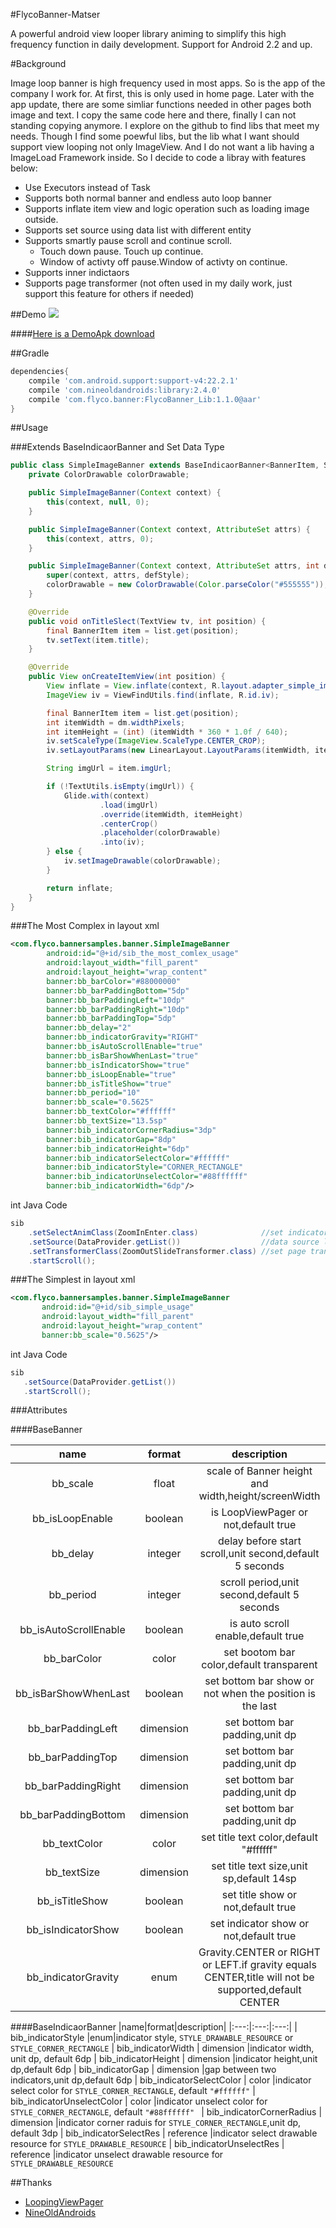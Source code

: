 #FlycoBanner-Matser

A powerful android view looper library animing to simplify this high frequency function in daily development. Support for Android 2.2 and up. 

#Background

Image loop banner is high frequency used in most apps. So is the app of the company I work for. At first, this is only used in home page. Later with the app update, there are some simliar functions needed in other pages both image and text. I copy the same code here and there, finally I can not standing copying anymore. I explore on the github to find libs that meet my needs. Though I find some poewful libs, but the lib what I want should support view looping not only ImageView. And I do not want a lib having a ImageLoad Framework inside.
So I decide to code a libray with features below:

>
* Use Executors instead of Task
* Supports both normal banner and endless auto loop banner
* Supports inflate item view and logic operation such as loading image outside.
* Supports set source using data list with different entity
* Supports smartly pause scroll and continue scroll.
  * Touch down pause. Touch up continue.
  * Window of activty off pause.Window of activty on continue.
* Supports inner indictaors
* Supports page transformer (not often used in my daily work, just support this feature for others if needed)

##Demo
![](https://github.com/H07000223/FlycoBanner_Master/blob/master/preview_FlycoBanner.gif)

####[Here is a DemoApk download](http://fir.im/7qzm)

##Gradle

```groovy
dependencies{
    compile 'com.android.support:support-v4:22.2.1'
    compile 'com.nineoldandroids:library:2.4.0'
    compile 'com.flyco.banner:FlycoBanner_Lib:1.1.0@aar'
}
```

##Usage

###Extends BaseIndicaorBanner and Set Data Type

```Java
public class SimpleImageBanner extends BaseIndicaorBanner<BannerItem, SimpleImageBanner> {
    private ColorDrawable colorDrawable;

    public SimpleImageBanner(Context context) {
        this(context, null, 0);
    }

    public SimpleImageBanner(Context context, AttributeSet attrs) {
        this(context, attrs, 0);
    }

    public SimpleImageBanner(Context context, AttributeSet attrs, int defStyle) {
        super(context, attrs, defStyle);
        colorDrawable = new ColorDrawable(Color.parseColor("#555555"));
    }

    @Override
    public void onTitleSlect(TextView tv, int position) {
        final BannerItem item = list.get(position);
        tv.setText(item.title);
    }

    @Override
    public View onCreateItemView(int position) {
        View inflate = View.inflate(context, R.layout.adapter_simple_image, null);
        ImageView iv = ViewFindUtils.find(inflate, R.id.iv);

        final BannerItem item = list.get(position);
        int itemWidth = dm.widthPixels;
        int itemHeight = (int) (itemWidth * 360 * 1.0f / 640);
        iv.setScaleType(ImageView.ScaleType.CENTER_CROP);
        iv.setLayoutParams(new LinearLayout.LayoutParams(itemWidth, itemHeight));

        String imgUrl = item.imgUrl;

        if (!TextUtils.isEmpty(imgUrl)) {
            Glide.with(context)
                    .load(imgUrl)
                    .override(itemWidth, itemHeight)
                    .centerCrop()
                    .placeholder(colorDrawable)
                    .into(iv);
        } else {
            iv.setImageDrawable(colorDrawable);
        }

        return inflate;
    }
}
```

###The Most Complex
in layout xml

``` xml
<com.flyco.bannersamples.banner.SimpleImageBanner
        android:id="@+id/sib_the_most_comlex_usage"
        android:layout_width="fill_parent"
        android:layout_height="wrap_content"
        banner:bb_barColor="#88000000"
        banner:bb_barPaddingBottom="5dp"
        banner:bb_barPaddingLeft="10dp"
        banner:bb_barPaddingRight="10dp"
        banner:bb_barPaddingTop="5dp"
        banner:bb_delay="2"
        banner:bb_indicatorGravity="RIGHT"
        banner:bb_isAutoScrollEnable="true"
        banner:bb_isBarShowWhenLast="true"
        banner:bb_isIndicatorShow="true"
        banner:bb_isLoopEnable="true"
        banner:bb_isTitleShow="true"
        banner:bb_period="10"
        banner:bb_scale="0.5625"
        banner:bb_textColor="#ffffff"
        banner:bb_textSize="13.5sp"
        banner:bib_indicatorCornerRadius="3dp"
        banner:bib_indicatorGap="8dp"
        banner:bib_indicatorHeight="6dp"
        banner:bib_indicatorSelectColor="#ffffff"
        banner:bib_indicatorStyle="CORNER_RECTANGLE"
        banner:bib_indicatorUnselectColor="#88ffffff"
        banner:bib_indicatorWidth="6dp"/>
```

int Java Code

``` Java
sib
    .setSelectAnimClass(ZoomInEnter.class)              //set indicator select anim
    .setSource(DataProvider.getList())                  //data source list
    .setTransformerClass(ZoomOutSlideTransformer.class) //set page transformer
    .startScroll();
```

###The Simplest
in layout xml

``` xml
<com.flyco.bannersamples.banner.SimpleImageBanner
       android:id="@+id/sib_simple_usage"
       android:layout_width="fill_parent"
       android:layout_height="wrap_content"
       banner:bb_scale="0.5625"/>
```

int Java Code

``` Java
sib
   .setSource(DataProvider.getList())
   .startScroll();
```

###Attributes

####BaseBanner

|name|format|description|
|:---:|:---:|:---:|
| bb_scale | float |scale of Banner height and width,height/screenWidth
| bb_isLoopEnable | boolean |is LoopViewPager or not,default true
| bb_delay | integer |delay before start scroll,unit second,default 5 seconds
| bb_period | integer |scroll period,unit second,default 5 seconds
| bb_isAutoScrollEnable | boolean |is auto scroll enable,default true
| bb_barColor | color |set bootom bar color,default transparent
| bb_isBarShowWhenLast | boolean |set bottom bar show or not when the position is the last 
| bb_barPaddingLeft | dimension |set bottom bar padding,unit dp
| bb_barPaddingTop | dimension |set bottom bar padding,unit dp
| bb_barPaddingRight | dimension |set bottom bar padding,unit dp
| bb_barPaddingBottom | dimension |set bottom bar padding,unit dp
| bb_textColor | color |set title text color,default "#ffffff" 
| bb_textSize | dimension |set title text size,unit sp,default 14sp
| bb_isTitleShow | boolean |set title show or not,default true 
| bb_isIndicatorShow | boolean |set indicator show or not,default true 
| bb_indicatorGravity |enum| Gravity.CENTER or RIGHT or LEFT.if gravity equals CENTER,title will not be supported,default CENTER

####BaseIndicaorBanner
|name|format|description|
|:---:|:---:|:---:|
| bib_indicatorStyle |enum|indicator style, `STYLE_DRAWABLE_RESOURCE` or  `STYLE_CORNER_RECTANGLE`
| bib_indicatorWidth | dimension |indicator width, unit dp, default 6dp
| bib_indicatorHeight | dimension |indicator height,unit dp,default 6dp
| bib_indicatorGap | dimension |gap between two indicators,unit dp,default 6dp
| bib_indicatorSelectColor | color |indicator select color for `STYLE_CORNER_RECTANGLE`, default `"#ffffff"`
| bib_indicatorUnselectColor | color |indicator unselect color for `STYLE_CORNER_RECTANGLE`, default `"#88ffffff" `
| bib_indicatorCornerRadius | dimension |indicator corner raduis for `STYLE_CORNER_RECTANGLE`,unit dp, default 3dp 
| bib_indicatorSelectRes | reference |indicator select drawable resource for `STYLE_DRAWABLE_RESOURCE`
| bib_indicatorUnselectRes | reference |indicator unselect drawable resource for `STYLE_DRAWABLE_RESOURCE`



##Thanks
*   [LoopingViewPager](https://github.com/imbryk/LoopingViewPager)
*   [NineOldAndroids](https://github.com/JakeWharton/NineOldAndroids)
